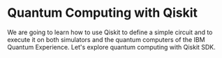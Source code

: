 # Quantum Computing with Qiskit

We are going to learn how to use Qiskit to define a simple circuit and to execute it on both simulators and the quantum computers of the IBM Quantum Experience. Let's explore quantum computing with Qiskit SDK.


